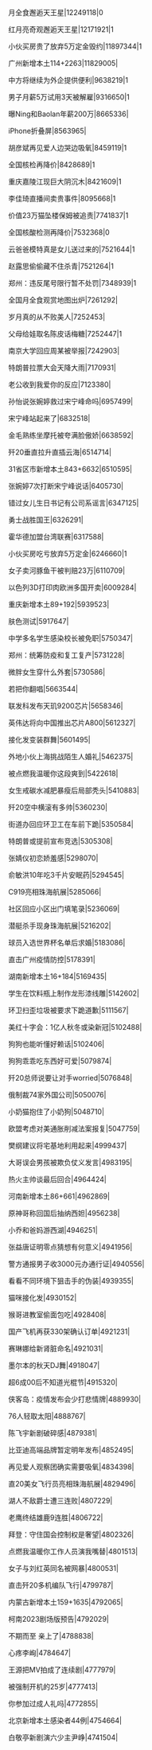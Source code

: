 月全食邂逅天王星|12249118|0

红月亮奇观邂逅天王星|12171921|1

小伙买房贵了放弃5万定金毁约|11897344|1

广州新增本土114+2263|11829005|

中方将继续为外企提供便利|9638219|1

男子月薪5万试用3天被解雇|9316650|1

曝Ning和Baolan年薪200万|8665336|

iPhone折叠屏|8563965|

胡彦斌再见爱人边哭边吸氧|8459119|1

全国核检再降价|8428689|1

重庆嘉陵江现巨大阴沉木|8421609|1

李佳琦直播间卖贵事件|8095668|1

价值23万猫坠楼保姆被追责|7741837|1

全国核酸检测再降价|7532368|0

云爸爸模特真是女儿送过来的|7521644|1

赵露思偷偷藏不住杀青|7521264|1

郑州：违反尾号限行暂不处罚|7348939|1

全国月全食观赏地图出炉|7261292|

岁月真的从不败美人|7252453|

父母给娃取名陈皮话梅糖|7252447|1

南京大学回应周某被举报|7242903|

特朗普拉票大会天降大雨|7170931|

老公收到我爱你的反应|7123380|

孙怡说张婉婷救过宋宁峰命吗|6957499|

宋宁峰站起来了|6832518|

金毛熟练坐摩托被夸满脸傲娇|6638592|

歼20垂直拉升直插云海|6514714|

31省区市新增本土843+6632|6510595|

张婉婷7次打断宋宁峰说话|6405730|

错过女儿生日书记有公司系谣言|6347125|

勇士战胜国王|6326291|

霍华德加盟台湾联赛|6317588|

小伙买房吃亏放弃5万定金|6246660|1

女子卖河豚鱼干被判赔23万|6110709|

以色列3D打印肉欧洲多国开卖|6009284|

重庆新增本土89+192|5939523|

肤色测试|5917647|

中学多名学生感染校长被免职|5750347|

郑州：统筹防疫和复工复产|5731228|

微胖女生穿什么外套|5730586|

若把你翻唱|5663544|

联发科发布天玑9200芯片|5658346|

英伟达将向中国推出芯片A800|5612327|

接化发变装群舞|5601495|

外地小伙上海挑战陌生人婚礼|5462375|

被点燃我温暖你这段爽到|5422618|

女生戒碳水减肥暴瘦后局部秃头|5410883|

歼20空中横滚有多帅|5360230|

街道办回应环卫工在车前下跪|5350584|

特朗普或提前宣布竞选|5305308|

张婧仪初恋娇羞感|5298070|

俞敏洪10年吃3千片安眠药|5294545|

C919亮相珠海航展|5285066|

社区回应小区出门填笔录|5236069|

潜艇杀手现身珠海航展|5216202|

球员入选世界杯名单后求婚|5183086|

直击广州疫情防控|5178391|

湖南新增本土16+184|5169435|

学生在饮料瓶上制作龙形漆线雕|5142602|

环卫扫歪垃圾被要求下跪道歉|5111567|

美红十字会：1亿人秋冬或染新冠|5102488|

狗狗也能听懂好赖话|5102406|

狗狗乖乖吃东西好可爱|5079874|

歼20总师说要让对手worried|5076848|

俄制裁74家外国公司|5050076|

小奶猫抱住了小奶狗|5048710|

欧盟考虑对美通胀削减法案报复|5047759|

樊纲建议将宅基地利用起来|4999437|

大哥误会男孩被欺负仗义发言|4983195|

热火主帅谈最后回合|4964424|

河南新增本土86+661|4962869|

原神哥称回国后抽纳西妲|4956238|

小乔和爸妈游西湖|4946251|

张益唐证明零点猜想有何意义|4941956|

警方通报男子收3000元办通行证|4940556|

看看不同环境下狙击手的伪装|4939355|

猫咪接化发|4930152|

猴哥进教室偷面包吃|4928408|

国产飞机再获330架确认订单|4921231|

赛琳娜给新肾脏命名|4921031|

墨尔本的秋天DJ舞|4918047|

超6成00后不知道光棍节|4915320|

侠客岛：疫情发布会少打悲情牌|4889930|

76人轻取太阳|4888767|

陈飞宇新剧破碎感|4879381|

比亚迪高端品牌暂定明年发布|4852495|

再见爱人观察团确实需要吸氧|4834398|

直20美女飞行员亮相珠海航展|4829496|

湖人不敌爵士遭三连败|4807229|

老鹰终结雄鹿9连胜|4806722|

拜登：守住国会控制权是奢望|4802326|

点燃我温暖你工作人员演我嘴替|4801513|

女子与刘红英同名被网暴|4800531|

直击歼20多机编队飞行|4799787|

内蒙古新增本土159+1635|4792065|

柯南2023剧场版预告|4792029|

不期而至 亲上了|4788838|

心疼李峋|4784647|

王源把MV拍成了连续剧|4777979|

被强制开机的25岁|4777413|

你参加过成人礼吗|4772855|

北京新增本土感染者44例|4754664|

白敬亭新剧演六少主尹峥|4741504|

